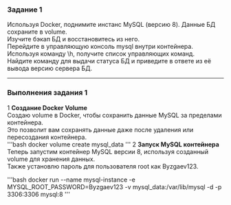 ### Задание 1

Используя Docker, поднимите инстанс MySQL (версию 8). Данные БД сохраните в volume.  
Изучите бэкап БД и восстановитесь из него.  
Перейдите в управляющую консоль mysql внутри контейнера.  
Используя команду \h, получите список управляющих команд.  
Найдите команду для выдачи статуса БД и приведите в ответе из её вывода версию сервера БД.  

----

### Выполнения задания 1

1 **Создание Docker Volume**  
Создаю volume в Docker, чтобы сохранить данные MySQL за пределами контейнера.     
Это позволит вам сохранять данные даже после удаления или пересоздания контейнера.      
'''bash
docker volume create mysql_data
'''
2 **Запуск MySQL контейнера**      
Теперь запустим контейнер MySQL версии 8, используя созданный volume для хранения данных.   
Также установлю пароль для пользователя root как Byzgaev123.

'''bash
docker run --name mysql-instance -e MYSQL_ROOT_PASSWORD=Byzgaev123 -v mysql_data:/var/lib/mysql -d -p 3306:3306 mysql:8
'''
